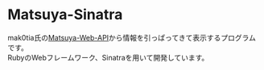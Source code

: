 # Matsuya-Sinatra
mak0tia氏の[Matsuya-Web-API](https://github.com/mak0tia/Matsuya-Web-API)から情報を引っぱってきて表示するプログラムです。  
RubyのWebフレームワーク、Sinatraを用いて開発しています。